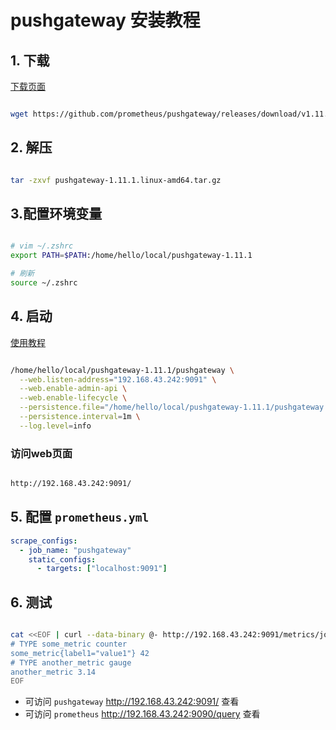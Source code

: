 # pushgateway 安装教程

## 1. 下载

[下载页面](https://prometheus.io/download/)

```bash

wget https://github.com/prometheus/pushgateway/releases/download/v1.11.1/pushgateway-1.11.1.linux-amd64.tar.gz
```

## 2. 解压

```bash

tar -zxvf pushgateway-1.11.1.linux-amd64.tar.gz
```

## 3.配置环境变量

```bash

# vim ~/.zshrc
export PATH=$PATH:/home/hello/local/pushgateway-1.11.1

# 刷新
source ~/.zshrc
```

## 4. 启动

[使用教程](./pushgateway-使用教程.md)

```bash

/home/hello/local/pushgateway-1.11.1/pushgateway \
  --web.listen-address="192.168.43.242:9091" \
  --web.enable-admin-api \
  --web.enable-lifecycle \
  --persistence.file="/home/hello/local/pushgateway-1.11.1/pushgateway.data" \
  --persistence.interval=1m \
  --log.level=info
```

### 访问web页面

```bash

http://192.168.43.242:9091/
```

## 5. 配置 `prometheus.yml`

```yml
scrape_configs:
  - job_name: "pushgateway"
    static_configs:
      - targets: ["localhost:9091"]

```

## 6. 测试

```bash

cat <<EOF | curl --data-binary @- http://192.168.43.242:9091/metrics/job/test-pushgateway/instance/instance-1
# TYPE some_metric counter
some_metric{label1="value1"} 42
# TYPE another_metric gauge
another_metric 3.14
EOF

```

- 可访问 `pushgateway` http://192.168.43.242:9091/ 查看
- 可访问 `prometheus` http://192.168.43.242:9090/query 查看